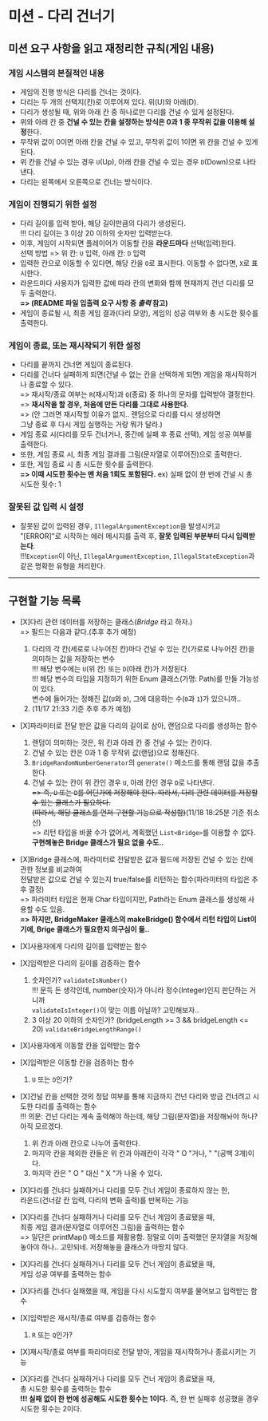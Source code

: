 # 미션 - 다리 건너기

## 미션 요구 사항을 읽고 재정리한 규칙(게임 내용)

### 게임 시스템의 본질적인 내용
- 게임의 진행 방식은 다리를 건너는 것이다.
- 다리는 두 개의 선택지(칸)로 이루어져 있다. 위(U)와 아래(D).
- 다리가 생성될 때, 위와 아래 칸 중 하나로만 다리를 건널 수 있게 설정된다.
- 위와 아래 칸 중 **건널 수 있는 칸을 설정하는 방식은 0과 1 중 무작위 값을 이용해 설정**한다.
- 무작위 값이 0이면 아래 칸을 건널 수 있고, 무작위 값이 1이면 위 칸을 건널 수 있게 된다.
- 위 칸을 건널 수 있는 경우 `U`(Up), 아래 칸을 건널 수 있는 경우 `D`(Down)으로 나타낸다.
- 다리는 왼쪽에서 오른쪽으로 건너는 방식이다.

### 게임이 진행되기 위한 설정
- 다리 길이를 입력 받아, 해당 길이만큼의 다리가 생성된다.  
!!! 다리 길이는 3 이상 20 이하의 숫자만 입력받는다.
- 이후, 게임이 시작되면 플레이어가 이동할 칸을 **라운드마다** 선택(입력)한다.  
선택 방법 => 위 칸: `U` 입력, 아래 칸: `D` 입력
- 입력한 칸으로 이동할 수 있다면, 해당 칸을 `O`로 표시한다. 이동할 수 없다면, `X`로 표시한다.
- 라운드마다 사용자가 입력한 값에 따라 칸의 변화와 함께 현재까지 건넌 다리를 모두 출력한다.  
**=> (README 파일 입출력 요구 사항 중 _출력_ 참고)**
- 게임이 종료될 시, 최종 게임 결과(다리 모양), 게임의 성공 여부와 총 시도한 횟수를 출력한다.

### 게임이 종료, 또는 재시작되기 위한 설정
- 다리를 끝까지 건너면 게임이 종료된다.
- 다리를 건너다 실패하게 되면(건널 수 없는 칸을 선택하게 되면) 게임을 재시작하거나 종료할 수 있다.  
=> 재시작/종료 여부는 `R`(재시작)과 `Q`(종료) 중 하나의 문자를 입력받아 결정한다.  
=> **재시작을 할 경우, 처음에 만든 다리를 그대로 사용한다.**  
=> (안 그러면 재시작할 이유가 없지.. 랜덤으로 다리를 다시 생성하면  
그냥 종료 후 다시 게임 실행하는 거랑 뭐가 달라.)
- 게임 종료 시(다리를 모두 건너거나, 중간에 실패 후 종료 선택), 게임 성공 여부를 출력한다.
- 또한, 게임 종료 시, 최종 게임 결과를 그림(문자열로 이루어진)으로 출력한다.
- 또한, 게임 종료 시 총 시도한 횟수를 출력한다.  
**=> 이때 시도한 횟수는 맨 처음 1회도 포함된다.** ex) 실패 없이 한 번에 건널 시 총 시도한 횟수: 1


### 잘못된 값 입력 시 설정
- 잘못된 값이 입력된 경우, `IllegalArgumentException`을 발생시키고  
"[ERROR]"로 시작하는 에러 메시지를 출력 후, **잘못 입력된 부분부터 다시 입력받는다**.  
!!!`Exception`이 아닌, `IllegalArgumentException`, `IllegalStateException`과 같은 명확한 유형을 처리한다.

___

## 구현할 기능 목록

- \[X]다리 관련 데이터를 저장하는 클래스(_Bridge_ 라고 하자.)  
=> 필드는 다음과 같다.(추후 추가 예정)
  1. 다리의 각 칸(세로로 나누어진 칸)마다 건널 수 있는 칸(가로로 나누어진 칸)을 의미하는 값을 저장하는 변수  
  !!! 해당 변수에는 `U`(위 칸) 또는 `D`(아래 칸)가 저장된다.  
  !!! 해당 변수의 타입을 지정하기 위한 Enum 클래스(가명: Path)를 만들 가능성이 있다.  
  변수에 들어가는 정해진 값(`U`와 `D`), 그에 대응하는 수(`0`과 `1`)가 있으니까..
  2. (11/17 21:33 기준 추후 추가 예정)

- \[X]파라미터로 전달 받은 값을 다리의 길이로 삼아, 랜덤으로 다리를 생성하는 함수  
  1. 랜덤이 의미하는 것은, 위 칸과 아래 칸 중 건널 수 있는 칸이다.
  2. 건널 수 있는 칸은 0과 1 중 무작위 값(랜덤)으로 정해진다.
  3. `BridgeRandomNumberGenerator`의 `generate()` 메소드를 통해 랜덤 값을 추출한다.
  4. 건널 수 있는 칸이 위 칸인 경우 `U`, 아래 칸인 경우 `D`로 나타낸다.  
  ~~=> 즉, `U` 또는 `D`를 어딘가에 저장해야 한다. 따라서, 다리 관련 데이터를 저장할 수 있는 클래스가 필요하다.  
  (따라서, 해당 클래스를 먼저 구현할 기능으로 작성함)~~(11/18 18:25분 기준 취소선)  
  => 리턴 타입을 바꿀 수가 없어서, 계획했던 `List<Bridge>`를 이용할 수 없다. **구현해놓은 Bridge 클래스가 필요 없을 수도..**

- \[X]Bridge 클래스에, 파라미터로 전달받은 값과 필드에 저장된 건널 수 있는 칸에 관한 정보를 비교하여  
  전달받은 값으로 건널 수 있는지 true/false를 리턴하는 함수(파라미터의 타입은 추후 결정)  
  => 파라미터 타입은 현재 Char 타입이지만, Path라는 Enum 클래스를 생성해 사용할 수도 있음.  
  **=> 하지만, BridgeMaker 클래스의 makeBridge() 함수에서 리턴 타입이 List<String>이기에, Brige 클래스가 필요한지 의구심이 듦..**

- \[X]사용자에게 다리의 길이를 입력받는 함수
- \[X]입력받은 다리의 길이를 검증하는 함수  
  1. 숫자인가? `validateIsNumber()`  
  !!! 문득 든 생각인데, number(숫자)가 아니라 정수(Integer)인지 판단하는 거니까  
  `validateIsInteger()`이 맞는 이름 아닐까? 고민해보자..
  2. 3 이상 20 이하의 숫자인가? (bridgeLength >= 3 && bridgeLength <= 20) `validateBridgeLengthRange()`
- \[X]사용자에게 이동할 칸을 입력받는 함수  
- \[X]입력받은 이동할 칸을 검증하는 함수  
  1. `U` 또는 `D`인가?
- \[X]건널 칸을 선택한 것의 정답 여부를 통해 지금까지 건넌 다리와 방금 건너려고 시도한 다리를 출력하는 함수  
!!! 의문: 건넌 다리는 계속 출력해야 하는데, 해당 그림(문자열)을 저장해놔야 하나? 아직 모르겠다.  
  1. 위 칸과 아래 칸으로 나누어 출력한다.
  2. 마지막 칸을 제외한 칸들은 위 칸과 아래칸이 각각 " O "거나, "   "(공백 3개)이다.
  3. 마지막 칸은 " O " 대신 " X "가 나올 수 있다.
- \[X]다리를 건너다 실패하거나 다리를 모두 건너 게임이 종료하지 않는 한,  
라운드(건너갈 칸 입력, 다리의 변화 출력)를 반복하는 기능
- \[X]다리를 건너다 실패하거나 다리를 모두 건너 게임이 종료됐을 때,  
  최종 게임 결과(문자열로 이루어진 그림)을 출력하는 함수  
=> 일단은 printMap() 메소드를 재활용함. 정말로 이미 출력했던 문자열을 저장해놓아야 하나.. 고민되네. 저장해놓을 클래스가 마땅치 않다.
- \[X]다리를 건너다 실패하거나 다리를 모두 건너 게임이 종료됐을 때,  
  게임 성공 여부를 출력하는 함수
- \[X]다리를 건너다 실패했을 때, 게임을 다시 시도할지 여부를 물어보고 입력받는 함수
- \[X]입력받은 재시작/종료 여부를 검증하는 함수  
  1. `R` 또는 `Q`인가?
- \[X]재시작/종료 여부를 파라미터로 전달 받아, 게임을 재시작하거나 종료시키는 기능
- \[X]다리를 건너다 실패하거나 다리를 모두 건너 게임이 종료됐을 때,  
총 시도한 횟수를 출력하는 함수  
**!!! 실패 없이 한 번에 성공해도 시도한 횟수는 1이다.** 즉, 한 번 실패후 성공했을 경우 시도한 횟수는 2이다.
